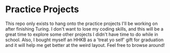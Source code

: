 # Practice Projects
This repo only exists to hang onto the practice projects I'll be working on after finishing Turing.  I don't want to lose my coding skills, and this will be a great time to explore some other projects I didn't have time to do while in school.  Also, I bought myself an HHKB as a 'treat yo self' gift for graduation and it will help me get better at the weird layout.  Feel free to browse around!
